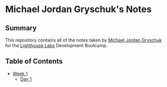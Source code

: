 # Michael Jordan Gryschuk's Notes
## Summary
This repository contains all of the notes taken by [Michael Jordan Gryschuk](https://github.com/MichaelJGryzz) for the [Lighthouse Labs](https://www.lighthouselabs.ca/) Development Bootcamp.
## Table of Contents
- [Week 1](/Week_1)
  - [Day 1](/Week_1/Day_1)
  